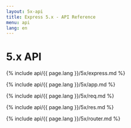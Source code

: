 ```yaml
---
layout: 5x-api
title: Express 5.x - API Reference
menu: api
lang: en
---
```

<div id="api-doc" markdown="1">

  <h1>5.x API</h1>

  <a id='express' class='h2'></a>
  {% include api/{{ page.lang }}/5x/express.md %}

  <a id='app' class='h2'></a>
  {% include api/{{ page.lang }}/5x/app.md %}

  <a id='req' class='h2'></a>
  {% include api/{{ page.lang }}/5x/req.md %}

  <a id='res' class='h2'></a>
  {% include api/{{ page.lang }}/5x/res.md %}

  <a id='router' class='h2'></a>
  {% include api/{{ page.lang }}/5x/router.md %}

</div>
